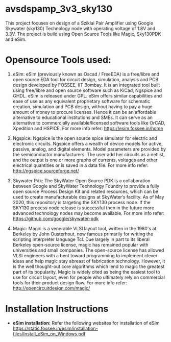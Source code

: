 # avsdspamp_3v3_sky130
This project focuses on design of a Sziklai Pair Amplifier using Google Skywater (sky130) Technology node with operating voltage of 1.8V and 3.3V. The project is build using Open Source Tools like Magic, Sky130PDK and eSim.

# Opensource Tools used:
1. eSim: eSim (previously known as Oscad / FreeEDA) is a free/libre and open source EDA tool for circuit design, simulation, analysis and PCB design developed by FOSSEE, IIT Bombay. It is an integrated tool    built using free/libre and open source software such as KiCad, Ngspice and GHDL. eSim is released under GPL. eSim offers similar capabilities and ease of use as any equivalent proprietary software for schematic creation, simulation and PCB design, without having to pay a huge amount of money to procure licenses. Hence it can be an affordable alternative to educational institutions and SMEs. It can serve as an alternative to commercially available/licensed software tools like OrCAD, Xpedition and HSPICE. For more info refer: https://esim.fossee.in/home

2. Ngspice: Ngspice is the open source spice simulator for electric and electronic circuits. Ngspice offers a wealth of device models for active, passive, analog, and digital elements. Model parameters are provided by the semiconductor manufacturers. The user add her circuits as a netlist, and the output is one or more graphs of currents, voltages and other electrical quantities or is saved in a data file. For more info refer: http://ngspice.sourceforge.net/

3. Skywater Pdk: The SkyWater Open Source PDK is a collaboration between Google and SkyWater Technology Foundry to provide a fully open source Process Design Kit and related resources, which can be used to create manufacturable designs at SkyWater’s facility. As of May 2020, this repository is targeting the SKY130 process node. If the SKY130 process node release is successful then in the future more advanced technology nodes may become available. For more info refer: https://github.com/google/skywater-pdk

4. Magic: Magic is a venerable VLSI layout tool, written in the 1980's at Berkeley by John Ousterhout, now famous primarily for writing the scripting interpreter language Tcl. Due largely in part to its liberal Berkeley open-source license, magic has remained popular with universities and small companies. The open-source license has allowed VLSI engineers with a bent toward programming to implement clever ideas and help magic stay abreast of fabrication technology. However, it is the well thought-out core algorithms which lend to magic the greatest part of its popularity. Magic is widely cited as being the easiest tool to use for circuit layout, even for people who ultimately rely on commercial tools for their product design flow. For more info refer: http://opencircuitdesign.com/magic/

# Installation Instructions

- **eSim installation:**
 Refer the following websites for installation of eSim https://static.fossee.in/esim/installation-files/Install_eSim_on_Windows.pdf
